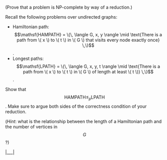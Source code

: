 (Prove that a problem is NP-complete by way of a reduction.)

Recall the following problems over undirected graphs:


+   Hamiltonian path: $$\mathsf{HAMPATH} = \{\, \langle G, x, y \rangle \mid \text{There is a path from \( x \) to \( t \) in \( G \) that visits every node exactly once} \,\}$$.
+   Longest paths: $$\mathsf{LPATH} = \{\, \langle G, x, y, t \rangle \mid \text{There is a path from \( x \) to \( t \) in \( G \) of length at least \( t \)} \,\}$$.

Show that $$\mathsf{HAMPATH} \leq_p \mathsf{LPATH}$$. Make sure to argue both sides of the correctness condition of your reduction.

(_Hint_: what is the relationship between the length of a Hamiltonian path and the number of vertices in $$G$$?)

|___|
